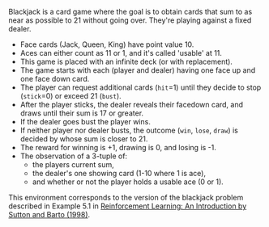 Blackjack is a card game where the goal is to obtain cards that sum to as
near as possible to 21 without going over.  They're playing against a fixed
dealer.

- Face cards (Jack, Queen, King) have point value 10.
- Aces can either count as 11 or 1, and it's called 'usable' at 11.
- This game is placed with an infinite deck (or with replacement).
- The game starts with each (player and dealer) having one face up and one face
  down card.
- The player can request additional cards (`hit`=1) until they decide to stop
  (`stick`=0) or exceed 21 (`bust`).
- After the player sticks, the dealer reveals their facedown card, and draws
  until their sum is 17 or greater.
- If the dealer goes bust the player wins.
- If neither player nor dealer busts, the outcome (`win`, `lose`, `draw`) is
  decided by whose sum is closer to 21.
- The reward for winning is +1, drawing is 0, and losing is -1.
- The observation of a 3-tuple of:
  - the players current sum,
  - the dealer's one showing card (1-10 where 1 is ace),
  - and whether or not the player holds a usable ace (0 or 1).

This environment corresponds to the version of the blackjack problem described
in Example 5.1 in [Reinforcement Learning: An Introduction by Sutton and Barto
(1998)](https://webdocs.cs.ualberta.ca/~sutton/book/the-book.html).
